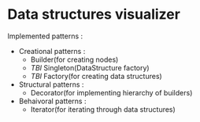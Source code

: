 # Data structures visualizer

Implemented patterns :

- Creational patterns :
    - Builder(for creating nodes)
    - *TBI* Singleton(DataStructure factory)
    - *TBI* Factory(for creating data structures)
- Structural patterns :
    - Decorator(for implementing hierarchy of builders)
- Behaivoral patterns :
    - Iterator(for iterating through data structures)


